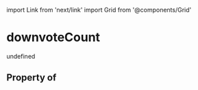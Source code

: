 import Link from 'next/link'
import Grid from '@components/Grid'

# downvoteCount

undefined

## Property of



